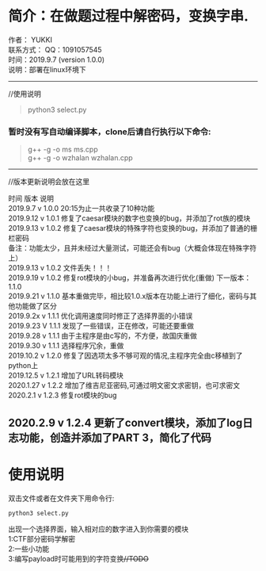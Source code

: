 # 简介：在做题过程中解密码，变换字串.
作者： YUKKI  
联系方式： QQ：1091057545  
时间：2019.9.7 (version 1.0.0)  
说明：部署在linux环境下

----------------------------------------------------------------------------
//使用说明  
> python3 select.py  
### 暂时没有写自动编译脚本，clone后请自行执行以下命令:
> g++ -g -o ms ms.cpp  
> g++ -g -o wzhalan wzhalan.cpp

----------------------------------------------------------------------------
//版本更新说明会放在这里  

  时间  	  版本		说明  
2019.9.7	v 1.0.0		20:15为止一共收录了10种功能  
2019.9.12   	v 1.0.1		修复了caesar模块的数字也变换的bug，并添加了rot族的模块  
2019.9.13	v 1.0.2		修复了caesar模块的特殊字符也变换的bug，并添加了普通的栅栏密码  
						备注：功能太少，且并未经过大量测试，可能还会有bug（大概会体现在特殊字符上）  
2019.9.13	v 1.0.2		文件丢失！！！  
2019.9.19	v 1.0.2		修复rot模块的小bug，并准备再次进行优化(重做)	下一版本：1.1.0  
2019.9.21	v 1.1.0		基本重做完毕，相比较1.0.x版本在功能上进行了细化，密码与其他功能做了区分  
2019.9.2x	v 1.1.1		优化调用速度同时修正了选择界面的小错误  
2019.9.23	V 1.1.1		发现了一些错误，正在修改，可能还要重做  
2019.9.28	v 1.1.1		由于主程序是由c写的，不方便，故国庆重做  
2019.9.30	v 1.1.1		选择程序冗余，重做  
2019.10.2	v 1.2.0		修复了因选项太多不够可观的情况,主程序完全由c移植到了python上  
2019.12.5	v 1.2.1		增加了URL转码模块  
2020.1.27	v 1.2.2		增加了维吉尼亚密码,可通过明文密文求密钥，也可求密文  
2020.2.1	v 1.2.3		修复rot模块的bug  

2020.2.9	v 1.2.4		更新了convert模块，添加了log日志功能，创造并添加了PART 3，简化了代码    
---------------------------------------------------------------------------
# 使用说明  
双击文件或者在文件夹下用命令行:
```shell  
python3 select.py  
```
出现一个选择界面，输入相对应的数字进入到你需要的模块  
1:CTF部分密码学解密  
2:一些小功能  
3:编写payload时可能用到的字符变换~~//TODO~~  

